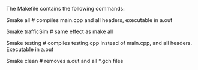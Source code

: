The Makefile contains the following commands:

$make all    # compiles main.cpp and all headers, executable in a.out

$make trafficSim    # same effect as make all

$make testing   # compiles testing.cpp instead of main.cpp, and all headers. Executable in a.out

$make clean     # removes a.out and all \*.gch files
